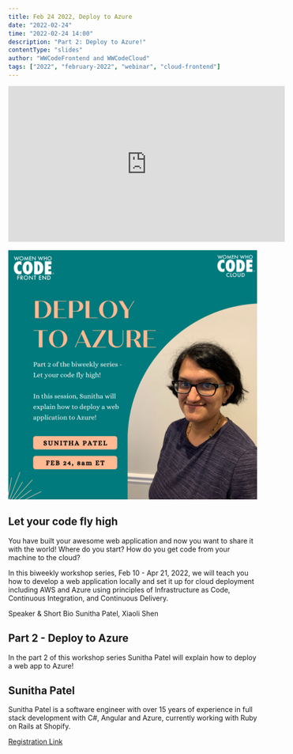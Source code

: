 ```yaml
---
title: Feb 24 2022, Deploy to Azure
date: "2022-02-24"
time: "2022-02-24 14:00"
description: "Part 2: Deploy to Azure!"
contentType: "slides"
author: "WWCodeFrontend and WWCodeCloud"
tags: ["2022", "february-2022", "webinar", "cloud-frontend"]
---
```


<iframe width="560" height="315" src="https://www.youtube.com/embed/YWWrMIvSP-Y" title="YouTube video player" frameborder="0" allow="accelerometer; autoplay; clipboard-write; encrypted-media; gyroscope; picture-in-picture" allowfullscreen></iframe>

![Deploy to Azure](./part2.png)

## Let your code fly high

You have built your awesome web application and now you want to share it with the world! Where do you start? How do you get code from your machine to the cloud?

In this biweekly workshop series, Feb 10 - Apr 21, 2022, we will teach you how to develop a web application locally and set it up for cloud deployment including AWS and Azure using principles of Infrastructure as Code, Continuous Integration, and Continuous Delivery.

Speaker & Short Bio
Sunitha Patel, Xiaoli Shen

## Part 2 - Deploy to Azure

In the part 2 of this workshop series Sunitha Patel will explain how to deploy a web app to Azure!

## Sunitha Patel

Sunitha Patel is a software engineer with over 15 years of experience in full stack development with C#, Angular and Azure, currently working with Ruby on Rails at Shopify.

[Registration Link](https://us02web.zoom.us/meeting/register/tZIqfuyprjgtG9VyTTFZbcyPYvS01EXSsLm3)